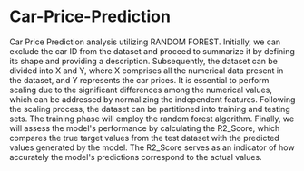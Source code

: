 # Car-Price-Prediction
Car Price Prediction analysis utilizing RANDOM FOREST. Initially, we can exclude the car ID from the dataset and proceed to summarize it by defining its shape and providing a description. Subsequently, the dataset can be divided into X and Y, where X comprises all the numerical data present in the dataset, and Y represents the car prices. It is essential to perform scaling due to the significant differences among the numerical values, which can be addressed by normalizing the independent features. Following the scaling process, the dataset can be partitioned into training and testing sets. The training phase will employ the random forest algorithm. Finally, we will assess the model's performance by calculating the R2_Score, which compares the true target values from the test dataset with the predicted values generated by the model. The R2_Score serves as an indicator of how accurately the model's predictions correspond to the actual values.
